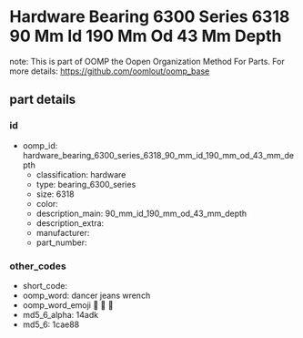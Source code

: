 # Hardware Bearing 6300 Series 6318 90 Mm Id 190 Mm Od 43 Mm Depth  

note: This is part of OOMP the Oopen Organization Method For Parts. For more details: https://github.com/oomlout/oomp_base

##  part details





### id
* oomp_id: hardware_bearing_6300_series_6318_90_mm_id_190_mm_od_43_mm_depth
  * classification: hardware
  * type: bearing_6300_series
  * size: 6318
  * color: 
  * description_main: 90_mm_id_190_mm_od_43_mm_depth
  * description_extra: 
  * manufacturer: 
  * part_number: 

### other_codes
* short_code: 
* oomp_word: dancer jeans wrench
* oomp_word_emoji :dancer: :jeans: :wrench:
* md5_6_alpha: 14adk
* md5_6: 1cae88